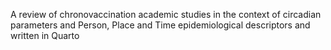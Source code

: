 A review of chronovaccination academic studies in the context of circadian parameters and Person, Place and Time epidemiological descriptors and written in Quarto
